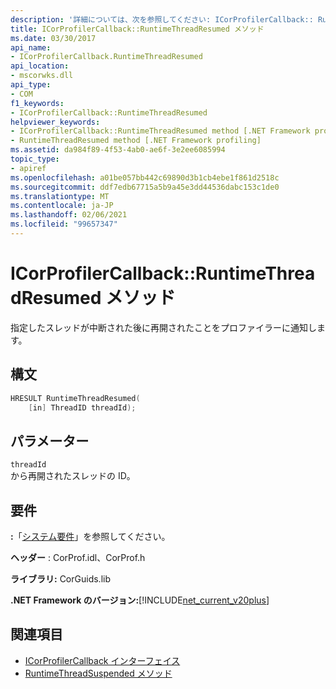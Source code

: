```yaml
---
description: '詳細については、次を参照してください: ICorProfilerCallback:: RuntimeThreadResumed メソッド'
title: ICorProfilerCallback::RuntimeThreadResumed メソッド
ms.date: 03/30/2017
api_name:
- ICorProfilerCallback.RuntimeThreadResumed
api_location:
- mscorwks.dll
api_type:
- COM
f1_keywords:
- ICorProfilerCallback::RuntimeThreadResumed
helpviewer_keywords:
- ICorProfilerCallback::RuntimeThreadResumed method [.NET Framework profiling]
- RuntimeThreadResumed method [.NET Framework profiling]
ms.assetid: da984f89-4f53-4ab0-ae6f-3e2ee6085994
topic_type:
- apiref
ms.openlocfilehash: a01be057bb442c69890d3b1cb4ebe1f861d2518c
ms.sourcegitcommit: ddf7edb67715a5b9a45e3dd44536dabc153c1de0
ms.translationtype: MT
ms.contentlocale: ja-JP
ms.lasthandoff: 02/06/2021
ms.locfileid: "99657347"
---
```

# <a name="icorprofilercallbackruntimethreadresumed-method"></a>ICorProfilerCallback::RuntimeThreadResumed メソッド

指定したスレッドが中断された後に再開されたことをプロファイラーに通知します。  
  
## <a name="syntax"></a>構文  
  
```cpp  
HRESULT RuntimeThreadResumed(  
    [in] ThreadID threadId);  
```  
  
## <a name="parameters"></a>パラメーター  

 `threadId`  
 から再開されたスレッドの ID。  
  
## <a name="requirements"></a>要件  

 **:**「[システム要件](../../get-started/system-requirements.md)」を参照してください。  
  
 **ヘッダー** : CorProf.idl、CorProf.h  
  
 **ライブラリ:** CorGuids.lib  
  
 **.NET Framework のバージョン:**[!INCLUDE[net_current_v20plus](../../../../includes/net-current-v20plus-md.md)]  
  
## <a name="see-also"></a>関連項目

- [ICorProfilerCallback インターフェイス](icorprofilercallback-interface.md)
- [RuntimeThreadSuspended メソッド](icorprofilercallback-runtimethreadsuspended-method.md)
